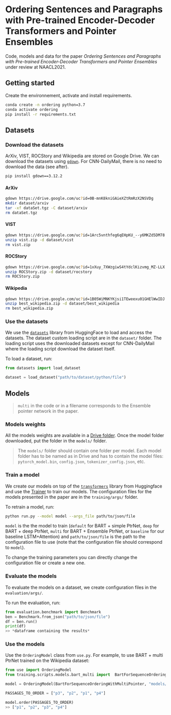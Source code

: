 # Ordering Sentences and Paragraphs with Pre-trained Encoder-Decoder Transformers and Pointer Ensembles

Code, models and data for the paper *Ordering Sentences and Paragraphs with Pre-trained Encoder-Decoder Transformers and Pointer Ensembles* under review at NAACL2021.

## Getting started

Create the environnement, activate and install requirements.

```bash
conda create -n ordering python=3.7
conda activate ordering
pip install -r requirements.txt
```

## Datasets

### Download the datasets

ArXiv, VIST, ROCStory and Wikipedia are stored on Google Drive.
We can download the datasets using [``gdown``](https://pypi.org/project/gdown/).
For CNN-DailyMail, there is no need to download the data (see after).

```bash
pip install gdown==3.12.2 
```

#### ArXiv

```bash
gdown https://drive.google.com/uc?id=0B-mnK8kniGAieXZtRmRzX2NSVDg
mkdir dataset/arxiv
tar -xf dataSet.tgz -C dataset/arxiv
rm dataSet.tgz
```

#### VIST

```bash
gdown https://drive.google.com/uc?id=1Arc5vnthfeg6qEHpKU_--y6MKZd5DM78
unzip vist.zip -d dataset/vist
rm vist.zip
```

#### ROCStory

```bash
gdown https://drive.google.com/uc?id=1xXuy_7XWzgiwS4tYdclKizvmg_MZ-LLX
unzip ROCStory.zip -d dataset/rocstory
rm ROCStory.zip
```

#### Wikipedia

```bash
gdown https://drive.google.com/uc?id=1B05WiMNKYKjsi1TEweexu01GHElWwIDJ
unzip best_wikipedia.zip -d dataset/best_wikipedia
rm best_wikipedia.zip
```

### Use the datasets

We use the [``datasets``](https://github.com/huggingface/datasets) library from HuggingFace to load and access the datasets.
The dataset custom loading script are in the ``dataset/`` folder.
The loading script uses the downloaded datasets except for CNN-DailyMail where the loading script download the dataset itself.

To load a dataset, run:

```python
from datasets import load_dataset

dataset = load_dataset("path/to/dataset/python/file")
```

## Models

> ``multi`` in the code or in a filename corresponds to the Ensemble pointer network in the paper.

### Models weights

All the models weights are available in a [Drive folder](https://drive.google.com/drive/folders/1pSLMX8CLJzoF4rUTSuFd2omPAjLLsBmQ?usp=sharing).
Once the model folder downloaded, put the folder in the ``models/`` folder. 
> The ``models/`` folder should contain one folder per model. Each model folder has to be named as in Drive and has to contain the model files: ``pytorch_model.bin``, ``config.json``, ``tokenizer_config.json``, etc.

### Train a model

We create our models on top of the [``transformers``](https://github.com/huggingface/transformers) library from Huggingface and use the [Trainer](https://github.com/huggingface/transformers/blob/v3.4.0/src/transformers/trainer.py) to train our models.
The configuration files for the models presented in the paper are in the ``training/args/`` folder.

To retrain a model, run:

```bash
python run.py --model model --args_file path/to/json/file
```

``model`` is the the model to train (``default`` for BART + simple PtrNet, ``deep`` for BART + deep PtrNet, ``multi`` for BART + Ensemble PtrNet, or ``baseline`` for our baseline LSTM+Attention) and ``path/to/json/file`` is the path to the configuration file to use (note that the configuration file should correspond to ``model``).

To change the training parameters you can directly change the configuration file or create a new one.

### Evaluate the models

To evaluate the models on a dataset, we create configuration files in the ``evaluation/args/``.

To run the evaluation, run:

```python
from evaluation.benchmark import Benchmark
ben = Benchmark.from_json("path/to/json/file")
df = ben.run()
print(df)
>> *dataframe containing the results*
```

### Use the models

Use the ``OrderingModel`` class from ``use.py``. 
For example, to use BART + multi PtrNet trained on the Wikipedia dataset:

```python
from use import OrderingModel
from training.scripts.models.bart_multi import  BartForSequenceOrderingWithMultiPointer

model = OrderingModel(BartForSequenceOrderingWithMultiPointer, "models/bart-base-multi-best-wikipedia", "facebook/bart-base")

PASSAGES_TO_ORDER = ["p3", "p2", "p1", "p4"]

model.order(PASSAGES_TO_ORDER)
>> ["p1", "p2", "p3", "p4"]
```
